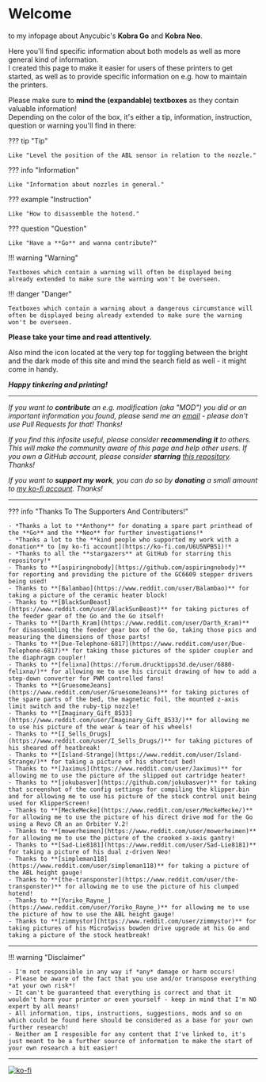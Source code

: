 <link rel=”manifest” href=”docs/manifest.webmanifest”>

# Welcome  
to my infopage about Anycubic's **Kobra Go** and **Kobra Neo**.   
  
Here you'll find specific information about both models as well as more general kind of information.  
I created this page to make it easier for users of these printers to get started, as well as to provide specific information on e.g. how to maintain the printers.  
  
Please make sure to **mind the (expandable) textboxes** as they contain valuable information!  
Depending on the color of the box, it's either a tip, information, instruction, question or warning you'll find in there:    

??? tip "Tip"  

    Like "Level the position of the ABL sensor in relation to the nozzle."

??? info "Information" 

    Like "Information about nozzles in general." 

??? example "Instruction"

    Like "How to disassemble the hotend."

??? question "Question"

    Like "Have a **Go** and wanna contribute?"

!!! warning "Warning"

    Textboxes which contain a warning will often be displayed being already extended to make sure the warning won't be overseen.
    
!!! danger "Danger"

    Textboxes which contain a warning about a dangerous circumstance will often be displayed being already extended to make sure the warning won't be overseen.

 
**Please take your time and read attentively.**    

Also mind the icon located at the very top for toggling between the bright and the dark mode of this site and mind the search field as well - it might come in handy.  
  
***Happy tinkering and printing!***  

---
  
*If you want to ***contribute*** an e.g. modification (aka "MOD") you did or an important information you found, please send me an [email](mailto:3dneo@quantentunnel.de) - please don't use Pull Requests for that! Thanks!* 
  
*If you find this infosite useful, please consider ***recommending it*** to others. This will make the community aware of this page and help other users. If you own a GitHub account, please consider ***starring*** [this repository](https://github.com/1coderookie/Kobra2ProInsights). Thanks!*  

*If you want to ***support my work***, you can do so by ***donating*** a small amount to [my ko-fi account](https://ko-fi.com/U6U5NPB51). Thanks!*   

---
 
  
??? info "Thanks To The Supporters And Contributers!"

    - *Thanks a lot to **Anthony** for donating a spare part printhead of the **Go** and the **Neo** for further investigations!*  
    - *Thanks a lot to the **kind people who supported my work with a donation** to [my ko-fi account](https://ko-fi.com/U6U5NPB51)!*
    - *Thanks to all the **stargazers** at GitHub for starring this repository!*
    - Thanks to **[aspiringnobody](https://github.com/aspiringnobody)** for reporting and providing the picture of the GC6609 stepper drivers being used!
    - Thanks to **[Balambao](https://www.reddit.com/user/Balambao)** for taking a picture of the ceramic heater block!  
    - Thanks to **[BlackSunBeast](https://www.reddit.com/user/BlackSunBeast)** for taking pictures of the feeder gear of the Go and the Go itself!  
    - Thanks to **[Darth_Kram](https://www.reddit.com/user/Darth_Kram)** for disassembling the feeder gear box of the Go, taking those pics and measuring the dimensions of those parts!  
    - Thanks to **[Due-Telephone-6817](https://www.reddit.com/user/Due-Telephone-6817)** for taking those pictures of the spider coupler and the diaphragm coupler!  
    - Thanks to **[felixna](https://forum.drucktipps3d.de/user/6880-felixna/)** for allowing me to use his circuit drawing of how to add a step-down converter for PWM controlled fans!  
    - Thanks to **[GruesomeJeans](https://www.reddit.com/user/GruesomeJeans)** for taking pictures of the spare parts of the bed, the magnetic foil, the mounted z-axis limit switch and the ruby-tip nozzle!  
    - Thanks to **[Imaginary_Gift_8533](https://www.reddit.com/user/Imaginary_Gift_8533/)** for allowing me to use his picture of the wear & tear of his wheels!  
    - Thanks to **[I_Sells_Drugs](https://www.reddit.com/user/I_Sells_Drugs/)** for taking pictures of his sheared off heatbreak!
    - Thanks to **[Island-Strange](https://www.reddit.com/user/Island-Strange/)** for taking a picture of his shortcut bed!  
    - Thanks to **[Jaximus](https://www.reddit.com/user/Jaximus)** for allowing me to use the picture of the slipped out cartridge heater!  
    - Thanks to **[jokubasver](https://github.com/jokubasver)** for taking that screenshot of the config settings for compiling the klipper.bin and for allowing me to use his picture of the stock control unit being used for KlipperScreen!  
    - Thanks to **[MeckeMecke](https://www.reddit.com/user/MeckeMecke/)** for allowing me to use the picture of his direct drive mod for the Go using a Revo CR an an Orbiter V.2!
    - Thanks to **[mowerheimen](https://www.reddit.com/user/mowerheimen)** for allowing me to use the picture of the crooked x-axis gantry!
    - Thanks to **[Sad-Lie8181](https://www.reddit.com/user/Sad-Lie8181)** for taking a picture of his dual z-driven Neo!  
    - Thanks to **[simpleman118](https://www.reddit.com/user/simpleman118)** for taking a picture of the ABL height gauge!  
    - Thanks to **[the-transponster](https://www.reddit.com/user/the-transponster)** for allowing me to use the picture of his clumped hotend!
    - Thanks to **[Yoriko_Rayne_](https://www.reddit.com/user/Yoriko_Rayne_)** for allowing me to use the picture of how to use the ABL height gauge!  
    - Thanks to **[zimmystor](https://www.reddit.com/user/zimmystor)** for taking pictures of his MicroSwiss bowden drive upgrade at his Go and taking a picture of the stock heatbreak!
    
---
    
!!! warning "Disclaimer"

    - I'm not responsible in any way if *any* damage or harm occurs! 
    - Please be aware of the fact that you use and/or transpose everything *at your own risk*! 
    - It can't be guaranteed that everything is correct and that it wouldn't harm your printer or even yourself - keep in mind that I'm NO expert by all means!  
    - All information, tips, instructions, suggestions, mods and so on which could be found here should be considered as a base for your own further research! 
    - Neither am I resposible for any content that I've linked to, it's just meant to be a further source of information to make the start of your own research a bit easier! 

---

[![ko-fi](https://ko-fi.com/img/githubbutton_sm.svg)](https://ko-fi.com/U6U5NPB51)  

